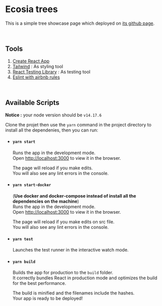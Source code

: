 # Ecosia trees

This is a simple tree showcase page which deployed on [its github page](https://marzzy.github.io/trees-showcase/).

<br />

## Tools

1. [Create React App](https://github.com/facebook/create-react-app)
2. [Tailwind](https://tailwindcss.com/) : As styling tool
3. [React Testing Library](https://testing-library.com/react) : As testing tool
4. [Eslint with airbnb rules](https://airbnb.io/javascript/)

<br />

## Available Scripts

**Notice :** your node version should be `v14.17.6`

Clone the projet then use the `yarn` command in the project directory to install all the dependenies, then you can run:

- #### `yarn start`

  Runs the app in the development mode.\
  Open [http://localhost:3000](http://localhost:3000) to view it in the browser.

  The page will reload if you make edits.\
You will also see any lint errors in the console.

- #### `yarn start-docker`

  (**Use docker and docker-compose instead of install all the dependencies on the machine**)\
  Runs the app in the development mode.\
  Open [http://localhost:3000](http://localhost:3000) to view it in the browser.

  The page will reload if you make edits on src file.\
  You will also see any lint errors in the console.

- #### `yarn test`

  Launches the test runner in the interactive watch mode.

- #### `yarn build`

  Builds the app for production to the `build` folder.\
  It correctly bundles React in production mode and optimizes the build for the best performance.

  The build is minified and the filenames include the hashes.\
  Your app is ready to be deployed!
